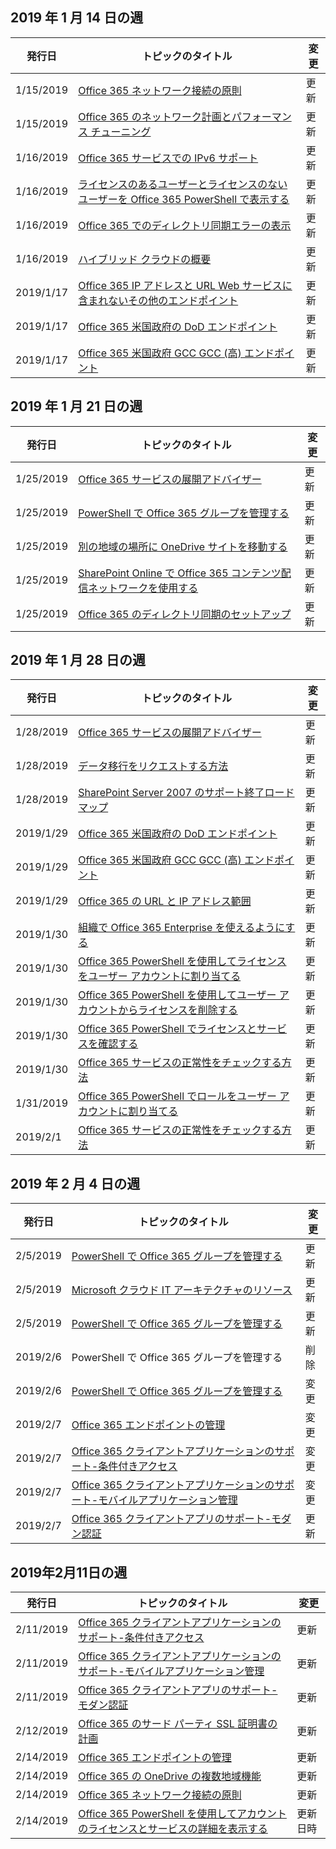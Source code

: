 <!-- This file is generated automatically each week. Changes made to this file will be overwritten.-->




## <a name="week-of-january-14-2019"></a>2019 年 1 月 14 日の週


| 発行日 |トピックのタイトル | 変更 |
|------|------------|--------|
| 1/15/2019 | [Office 365 ネットワーク接続の原則](/Office365/Enterprise/office-365-network-connectivity-principles) | 更新 |
| 1/15/2019 | [Office 365 のネットワーク計画とパフォーマンス チューニング](/Office365/Enterprise/network-planning-and-performance) | 更新 |
| 1/16/2019 | [Office 365 サービスでの IPv6 サポート](/Office365/Enterprise/ipv6-support) | 更新 |
| 1/16/2019 | [ライセンスのあるユーザーとライセンスのないユーザーを Office 365 PowerShell で表示する](/Office365/Enterprise/powershell/view-licensed-and-unlicensed-users-with-office-365-powershell) | 更新 |
| 1/16/2019 | [Office 365 でのディレクトリ同期エラーの表示](/Office365/Enterprise/identify-directory-synchronization-errors) | 更新 |
| 1/16/2019 | [ハイブリッド クラウドの概要](/Office365/Enterprise/hybrid-cloud-overview) | 更新 |
| 2019/1/17 | [Office 365 IP アドレスと URL Web サービスに含まれないその他のエンドポイント](/Office365/Enterprise/additional-office365-ip-addresses-and-urls) | 更新 |
| 2019/1/17 | [Office 365 米国政府の DoD エンドポイント](/Office365/Enterprise/office-365-u-s-government-dod-endpoints) | 更新 |
| 2019/1/17 | [Office 365 米国政府 GCC GCC (高) エンドポイント](/Office365/Enterprise/office-365-u-s-government-gcc-high-endpoints) | 更新 |


## <a name="week-of-january-21-2019"></a>2019 年 1 月 21 日の週


| 発行日 |トピックのタイトル | 変更 |
|------|------------|--------|
| 1/25/2019 | [Office 365 サービスの展開アドバイザー](/Office365/Enterprise/deployment-advisors-for-office-365) | 更新 |
| 1/25/2019 | [PowerShell で Office 365 グループを管理する](/Office365/Enterprise/manage-office-365-groups-with-powershell) | 更新 |
| 1/25/2019 | [別の地域の場所に OneDrive サイトを移動する](/Office365/Enterprise/move-onedrive-between-geo-locations) | 更新 |
| 1/25/2019 | [SharePoint Online で Office 365 コンテンツ配信ネットワークを使用する](/Office365/Enterprise/use-office-365-cdn-with-spo) | 更新 |
| 1/25/2019 | [Office 365 のディレクトリ同期のセットアップ](/Office365/Enterprise/set-up-directory-synchronization) | 更新 |


## <a name="week-of-january-28-2019"></a>2019 年 1 月 28 日の週


| 発行日 |トピックのタイトル | 変更 |
|------|------------|--------|
| 1/28/2019 | [Office 365 サービスの展開アドバイザー](/Office365/Enterprise/deployment-advisors-for-office-365) | 更新 |
| 1/28/2019 | [データ移行をリクエストする方法](/Office365/Enterprise/request-your-data-move) | 更新 |
| 1/28/2019 | [SharePoint Server 2007 のサポート終了ロードマップ](/Office365/Enterprise/sharepoint-2007-end-of-support) | 更新 |
| 2019/1/29 | [Office 365 米国政府の DoD エンドポイント](/Office365/Enterprise/office-365-u-s-government-dod-endpoints) | 更新 |
| 2019/1/29 | [Office 365 米国政府 GCC GCC (高) エンドポイント](/Office365/Enterprise/office-365-u-s-government-gcc-high-endpoints) | 更新 |
| 2019/1/29 | [Office 365 の URL と IP アドレス範囲](/Office365/Enterprise/urls-and-ip-address-ranges) | 更新 |
| 2019/1/30 | [組織で Office 365 Enterprise を使えるようにする](/Office365/Enterprise/get-your-organization-ready-for-office-365) | 更新 |
| 2019/1/30 | [Office 365 PowerShell を使用してライセンスをユーザー アカウントに割り当てる](/Office365/Enterprise/powershell/assign-licenses-to-user-accounts-with-office-365-powershell) | 更新 |
| 2019/1/30 | [Office 365 PowerShell を使用してユーザー アカウントからライセンスを削除する](/Office365/Enterprise/powershell/remove-licenses-from-user-accounts-with-office-365-powershell) | 更新 |
| 2019/1/30 | [Office 365 PowerShell でライセンスとサービスを確認する](/Office365/Enterprise/powershell/view-licenses-and-services-with-office-365-powershell) | 更新 |
| 2019/1/30 | [Office 365 サービスの正常性をチェックする方法](/Office365/Enterprise/view-service-health) | 更新 |
| 1/31/2019 | [Office 365 PowerShell でロールをユーザー アカウントに割り当てる](/Office365/Enterprise/powershell/assign-roles-to-user-accounts-with-office-365-powershell) | 更新 |
| 2019/2/1 | [Office 365 サービスの正常性をチェックする方法](/Office365/Enterprise/view-service-health) | 更新 |


## <a name="week-of-february-04-2019"></a>2019 年 2 月 4 日の週


| 発行日 |トピックのタイトル | 変更 |
|------|------------|--------|
| 2/5/2019 | [PowerShell で Office 365 グループを管理する](/Office365/Enterprise/manage-office-365-groups-with-powershell) | 更新 |
| 2/5/2019 | [Microsoft クラウド IT アーキテクチャのリソース](/Office365/Enterprise/microsoft-cloud-it-architecture-resources) | 更新 |
| 2/5/2019 | [PowerShell で Office 365 グループを管理する](/Office365/Enterprise/powershell/manage-office-365-groups-with-powershell) | 更新 |
| 2019/2/6 | PowerShell で Office 365 グループを管理する | 削除 |
| 2019/2/6 | [PowerShell で Office 365 グループを管理する](/Office365/Enterprise/powershell/manage-office-365-groups-with-powershell) | 変更 |
| 2019/2/7 | [Office 365 エンドポイントの管理](/Office365/Enterprise/managing-office-365-endpoints) | 変更 |
| 2019/2/7 | [Office 365 クライアントアプリケーションのサポート-条件付きアクセス](/Office365/Enterprise/office-365-client-support-conditional-access) | 変更 |
| 2019/2/7 | [Office 365 クライアントアプリケーションのサポート-モバイルアプリケーション管理](/Office365/Enterprise/office-365-client-support-mobile-application-management) | 変更 |
| 2019/2/7 | [Office 365 クライアントアプリのサポート-モダン認証](/Office365/Enterprise/office-365-client-support-modern-authentication) | 更新 |


## <a name="week-of-february-11-2019"></a>2019年2月11日の週


| 発行日 |トピックのタイトル | 変更 |
|------|------------|--------|
| 2/11/2019 | [Office 365 クライアントアプリケーションのサポート-条件付きアクセス](/Office365/Enterprise/office-365-client-support-conditional-access) | 更新 |
| 2/11/2019 | [Office 365 クライアントアプリケーションのサポート-モバイルアプリケーション管理](/Office365/Enterprise/office-365-client-support-mobile-application-management) | 更新 |
| 2/11/2019 | [Office 365 クライアントアプリのサポート-モダン認証](/Office365/Enterprise/office-365-client-support-modern-authentication) | 更新 |
| 2/12/2019 | [Office 365 のサード パーティ SSL 証明書の計画](/Office365/Enterprise/plan-for-third-party-ssl-certificates) | 更新 |
| 2/14/2019 | [Office 365 エンドポイントの管理](/Office365/Enterprise/managing-office-365-endpoints) | 更新 |
| 2/14/2019 | [Office 365 の OneDrive の複数地域機能](/Office365/Enterprise/multi-geo-capabilities-in-onedrive-and-sharepoint-online-in-office-365) | 更新 |
| 2/14/2019 | [Office 365 ネットワーク接続の原則](/Office365/Enterprise/office-365-network-connectivity-principles) | 更新 |
| 2/14/2019 | [Office 365 PowerShell を使用してアカウントのライセンスとサービスの詳細を表示する](/Office365/Enterprise/powershell/view-account-license-and-service-details-with-office-365-powershell) | 更新日時 |
